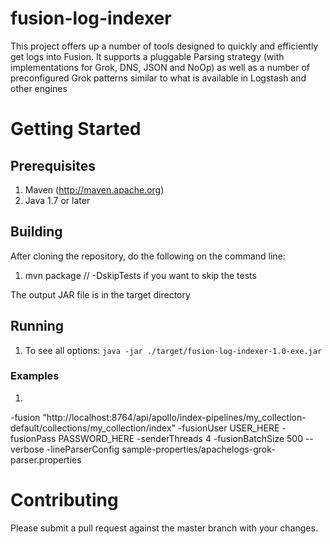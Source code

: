 # fusion-log-indexer

This project offers up a number of tools designed to quickly and efficiently get logs into Fusion.  It supports a pluggable
Parsing strategy (with implementations for Grok, DNS, JSON and NoOp) as well as a number of preconfigured Grok patterns similar
 to what is available in Logstash and other engines
 
# Getting Started
 
## Prerequisites

1. Maven (http://maven.apache.org)
1. Java 1.7 or later

## Building
 
After cloning the repository, do the following on the command line:
 
1. mvn package   // -DskipTests if you want to skip the tests

The output JAR file is in the target directory

## Running

1. To see all options:  ```java -jar ./target/fusion-log-indexer-1.0-exe.jar```

### Examples

1. ```java -jar ./target/fusion-log-indexer-1.0-exe.jar -dir ~/projects/content/lucid/lucidfind/logs/  
 -fusion "http://localhost:8764/api/apollo/index-pipelines/my_collection-default/collections/my_collection/index" 
 -fusionUser USER_HERE -fusionPass PASSWORD_HERE -senderThreads 4 -fusionBatchSize 500 --verbose   -lineParserConfig sample-properties/apachelogs-grok-parser.properties
 
# Contributing
 
Please submit a pull request against the master branch with your changes. 
